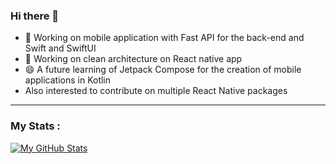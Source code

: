 ### Hi there 👋

- 🔭 Working on mobile application with Fast API for the back-end and Swift and SwiftUI
- 💬 Working on clean architecture on React native app
- 😄 A future learning of Jetpack Compose for the creation of mobile applications in Kotlin
- Also interested to contribute on multiple React Native packages
---
### My Stats :

[![My GitHub Stats](https://github-readme-stats.vercel.app/api/?username=cyrilmarceau&count_private=true&theme=tokyonight&showicons=true)]()

<!--
**cyrilmarceau/cyrilmarceau** is a ✨ _special_ ✨ repository because its `README.md` (this file) appears on your GitHub profile.
Here are some ideas to get you started:
- 🤔 I’m looking for help with ...
- 💬 Ask me about ...
- 📫 How to reach me: ...
- 😄 Pronouns: ...

-->
